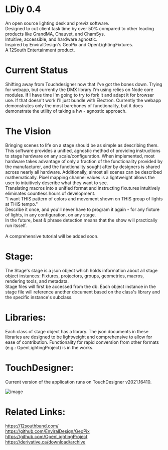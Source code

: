 # LDiy 0.4
An open source lighting desk and previz software.<br>
Designed to cut client task time by over 50% compared to other leading products like GrandMA, Chauvet, and ChamSys. <br>
Intuitive, accessible, and hardware agnostic.<br>
Inspired by EnviralDesign's GeoPix and OpenLightingFixtures.<br>
A 12South Entertainment product.<br>

# Current Status
Shifting away from Touchdesigner now that I've got the bones down. Trying for webapp, but currently the DMX library I'm using relies on Node core modules. If I have time I'm going to try to fork it and adapt it for browser use. If that doesn't work I'll just bundle with Electron. Currently the webapp demonstrates only the most barebones of functionality, but it does demonstrate the utility of taking a hw - agnostic approach.


# The Vision
Bringing scenes to life on a stage should be as simple as describing them. <br>
This software provides a unified, agnostic method of providing instructions to stage hardware on any scale/configuration. When implemented, most hardware takes advantage of only a fraction of the functionality provided by the manufacturer, and the functionality sought after by designers is shared across nearly all hardware. 
Additionally, almost all scenes can be described mathematically. Pixel mapping channel values is a lightweight allows the user to intuitively describe what they want to see. <br>
Translating macros into a unified format and instructing fixutures intuitively eliminates countless hours of development.<br>
"I want THIS pattern of colors and movement shown on THIS group of lights at THIS tempo." <br>
Describe it once, and you'll never have to program it again - for any fixture of lights, in any configuration, on any stage.<br>
In the future, beat & phrase detection means that the show will practically run itsself. <br>
<br>
A comprehensive tutorial will be added soon.<br>

# Stage:
The Stage's stage is a json object which holds information about all stage object instances: Fixtures, projectors, groups, geometries, macros, rendering tools, and metadata.<br>
Stage files will first be accessed from the db. Each object instance in the stage file will reference another document based on the class's library and the specific instance's subclass.<br>

# Libraries:
Each class of stage object has a library. The json documents in these libraries are designed to be lightweight and comprehensive to allow for ease of contribution. Functionality for rapid conversion from other formats (e.g.: OpenLightingProject) is in the works.<br>

# TouchDesigner:
Current version of the application runs on TouchDesigner v2021.16410.<br>


![image](https://github.com/brachburdick/LDiy/assets/107267496/a56dfd0d-c672-4591-9344-4e28410eb480)


# Related Links:
https://12southband.com/<br>
https://github.com/EnviralDesign/GeoPix<br>
https://github.com/OpenLightingProject<br>
https://derivative.ca/download/archive<br>





